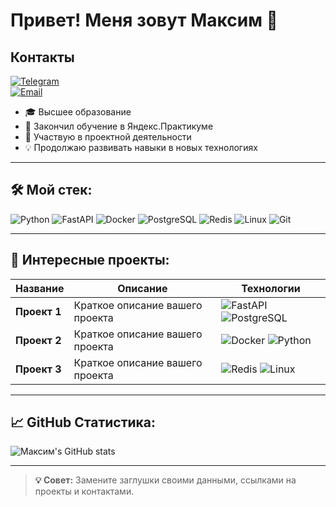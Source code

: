 # Привет! Меня зовут Максим 👋

## Контакты
[![Telegram](https://img.shields.io/badge/-Telegram-2CA5E0?style=flat&logo=telegram&logoColor=white)](https://t.me/maksimkol)  
[![Email](https://img.shields.io/badge/-Email-D14836?style=flat&logo=gmail&logoColor=white)](mailto:makskol43@gmail.com)

- 🎓 Высшее образование
- 🚀 Закончил обучение в Яндекс.Практикуме
- 📌 Участвую в проектной деятельности
- 💡 Продолжаю развивать навыки в новых технологиях

---

## 🛠 Мой стек:
![Python](assets/python-logo.svg)
![FastAPI](assets/fastapi-logo.png)
![Docker](assets/docker-logo.png)
![PostgreSQL](assets/postgresql-elephant.svg)
![Redis](assets/redis-logo.png)
![Linux](assets/linux-tux.png)
![Git](assets/git-logo.svg)

---

## 🧩 Интересные проекты:
| Название | Описание | Технологии |
|----------|----------|------------|
| **Проект 1** | Краткое описание вашего проекта | ![FastAPI](assets/fastapi-logo.png) ![PostgreSQL](assets/postgresql-elephant.svg) |
| **Проект 2** | Краткое описание вашего проекта | ![Docker](assets/docker-logo.png) ![Python](assets/python-logo.svg) |
| **Проект 3** | Краткое описание вашего проекта | ![Redis](assets/redis-logo.png) ![Linux](assets/linux-tux.png) |

---

## 📈 GitHub Статистика:
![Максим's GitHub stats](https://github-readme-stats.vercel.app/api?username=heydolono&show_icons=true&theme=dark)

---

> **💡 Совет:** Замените заглушки своими данными, ссылками на проекты и контактами.
